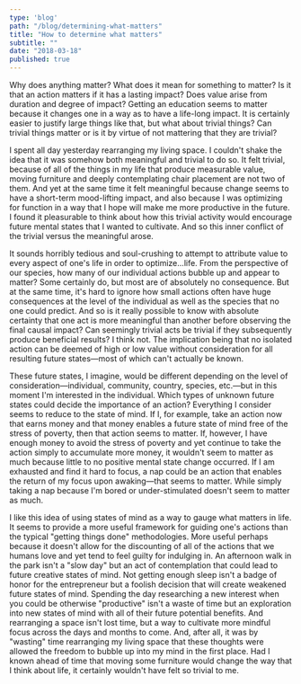 ```yaml
---
type: 'blog'
path: "/blog/determining-what-matters"
title: "How to determine what matters"
subtitle: ""
date: "2018-03-18"
published: true
---
```

Why does anything matter? What does it mean for something to matter? Is it that an action matters if it has a lasting impact? Does value arise from duration and degree of impact? Getting an education seems to matter because it changes one in a way as to have a life-long impact. It is certainly easier to justify large things like that, but what about trivial things? Can trivial things matter or is it by virtue of not mattering that they are trivial?

I spent all day yesterday rearranging my living space. I couldn't shake the idea that it was somehow both meaningful and trivial to do so. It felt trivial, because of all of the things in my life that produce measurable value, moving furniture and deeply contemplating chair placement are not two of them. And yet at the same time it felt meaningful because change seems to have a short-term mood-lifting impact, and also because I was optimizing for function in a way that I hope will make me more productive in the future. I found it pleasurable to think about how this trivial activity would encourage future mental states that I wanted to cultivate. And so this inner conflict of the trivial versus the meaningful arose.

It sounds horribly tedious and soul-crushing to attempt to attribute value to every aspect of one's life in order to optimize...life. From the perspective of our species, how many of our individual actions bubble up and appear to matter? Some certainly do, but most are of absolutely no consequence. But at the same time, it's hard to ignore how small actions often have huge consequences at the level of the individual as well as the species that no one could predict. And so is it really possible to know with absolute certainty that one act is more meaningful than another before observing the final causal impact? Can seemingly trivial acts be trivial if they subsequently produce beneficial results? I think not. The implication being that no isolated action can be deemed of high or low value without consideration for all resulting future states—most of which can't actually be known.

These future states, I imagine, would be different depending on the level of consideration—individual, community, country, species, etc.—but in this moment I'm interested in the individual. Which types of unknown future states could decide the importance of an action? Everything I consider seems to reduce to the state of mind. If I, for example, take an action now that earns money and that money enables a future state of mind free of the stress of poverty, then that action seems to matter. If, however, I have enough money to avoid the stress of poverty and yet continue to take the action simply to accumulate more money, it wouldn't seem to matter as much because little to no positive mental state change occurred. If I am exhausted and find it hard to focus, a nap could be an action that enables the return of my focus upon awaking—that seems to matter. While simply taking a nap because I'm bored or under-stimulated doesn't seem to matter as much.

I like this idea of using states of mind as a way to gauge what matters in life. It seems to provide a more useful framework for guiding one's actions than the typical "getting things done" methodologies. More useful perhaps because it doesn't allow for the discounting of all of the actions that we humans love and yet tend to feel guilty for indulging in. An afternoon walk in the park isn't a "slow day" but an act of contemplation that could lead to future creative states of mind. Not getting enough sleep isn't a badge of honor for the entrepreneur but a foolish decision that will create weakened future states of mind. Spending the day researching a new interest when you could be otherwise "productive" isn't a waste of time but an exploration into new states of mind with all of their future potential benefits. And rearranging a space isn't lost time, but a way to cultivate more mindful focus across the days and months to come. And, after all, it was by "wasting" time rearranging my living space that these thoughts were allowed the freedom to bubble up into my mind in the first place. Had I known ahead of time that moving some furniture would change the way that I think about life, it certainly wouldn't have felt so trivial to me.